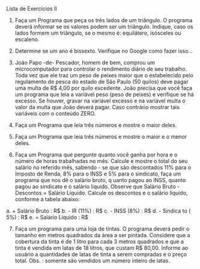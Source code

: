 Lista de Exercícios II

1. Faça um Programa que peça os três lados de um triângulo. O programa deverá informar se os valores podem ser
um triângulo. Indique, caso os lados formem um triângulo, se o mesmo é: equilátero, isósceles ou escaleno.

2. Determine se um ano é bissexto. Verifique no Google como fazer isso...

3. João Papo -de- Pescador, homem de bem, comprou um microcomputador para controlar o rendimento diário de
seu trabalho. Toda vez que ele traz um peso de peixes maior que o estabelecido pelo regulamento de pesca do
estado de São Paulo (50 quilos) deve pagar uma multa de R$ 4,00 por quilo excedente. João precisa que você
faça um programa que leia a variável peso (peso de peixes) e verifique se há excesso. Se houver, gravar na
variável excesso e na variável multa o valor da multa que João deverá pagar. Caso contrário mostrar tais
variáveis com o conteúdo ZERO.

4. Faça um Programa que leia três números e mostre o maior deles.

5. Faça um Programa que leia três números e mostre o maior e o menor deles.

6. Faça um Programa que pergunte quanto você ganha por hora e o número de horas trabalhadas no mês. Calcule
e mostre o total do seu salário no referido mês, sabendo - se que são descontados 11% para o Imposto de Renda,
8% para o INSS e 5% para o sindicato, faça um programa que nos dê o salário bruto, q uanto pagou ao INSS,
quanto pagou ao sindicato e o salário líquido.
Observe que Salário Bruto - Descontos = Salário Líquido. 
Calcule os descontos e o salário líquido, conforme a tabela abaixo:

a. + Salário Bruto : R$
b. - IR (11%) : R$
c. - INSS (8%) : R$
d. - Sindica to ( 5%) : R$
e. = Salário Liquido : R$

7. Faça um programa para uma loja de tintas. O programa deverá pedir o tamanho em metros quadrados da área a
ser pintada. Considere que a cobertura da tinta é de 1 litro para cada 3 metros quadrados e que a tinta é vendida
em latas de 18 litros, que custam R$ 80,00. Informe ao usuário a quantidades de latas de tinta a serem
compradas e o preço total.
Obs. : somente são vendidos um número inteiro de latas.